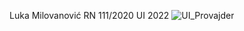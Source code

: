 Luka Milovanović RN 111/2020 UI 2022
![UI_Provajder](https://user-images.githubusercontent.com/72096734/196224106-b1c344de-3021-4592-8235-772aa6af27da.png)
